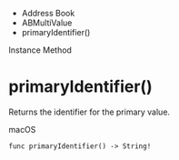 

- Address Book
- ABMultiValue
-  primaryIdentifier() 

Instance Method

# primaryIdentifier()

Returns the identifier for the primary value.

macOS

``` source
func primaryIdentifier() -> String!
```

